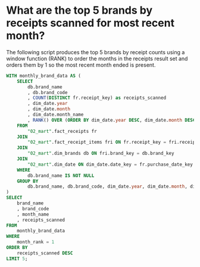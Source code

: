 # What are the top 5 brands by receipts scanned for most recent month?
The following script produces the top 5 brands by receipt counts using a window function 
(RANK) to order the months in the receipts result set and orders them by 1 so the 
most recent month ended is present.

```sql
WITH monthly_brand_data AS (
    SELECT 
        db.brand_name
        , db.brand_code
        , COUNT(DISTINCT fr.receipt_key) as receipts_scanned
        , dim_date.year
        , dim_date.month
        , dim_date.month_name
        , RANK() OVER (ORDER BY dim_date.year DESC, dim_date.month DESC) as month_rank
    FROM 
		"02_mart".fact_receipts fr
    JOIN 
		"02_mart".fact_receipt_items fri ON fr.receipt_key = fri.receipt_key
    JOIN 
		"02_mart".dim_brands db ON fri.brand_key = db.brand_key
    JOIN 
		"02_mart".dim_date ON dim_date.date_key = fr.purchase_date_key
    WHERE 
		db.brand_name IS NOT NULL
    GROUP BY 
		db.brand_name, db.brand_code, dim_date.year, dim_date.month, dim_date.month_name
)
SELECT 
    brand_name
    , brand_code
    , month_name
    , receipts_scanned
FROM 
	monthly_brand_data
WHERE 
	month_rank = 1
ORDER BY 
	receipts_scanned DESC
LIMIT 5;
```